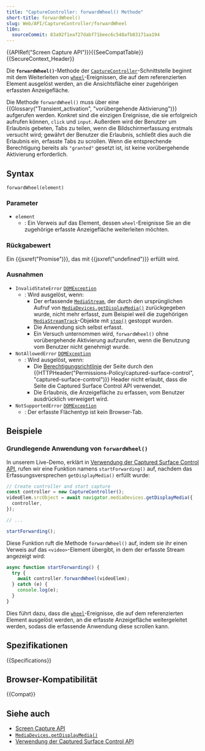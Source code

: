 ```yaml
---
title: "CaptureController: forwardWheel() Methode"
short-title: forwardWheel()
slug: Web/API/CaptureController/forwardWheel
l10n:
  sourceCommit: 83a92f1eaf27dabf71beec6c548afb03171aa194
---
```


{{APIRef("Screen Capture API")}}{{SeeCompatTable}}{{SecureContext_Header}}

Die **`forwardWheel()`**-Methode der [`CaptureController`](/de/docs/Web/API/CaptureController)-Schnittstelle beginnt mit dem Weiterleiten von [`wheel`](/de/docs/Web/API/Element/wheel_event)-Ereignissen, die auf dem referenzierten Element ausgelöst werden, an die Ansichtsfläche einer zugehörigen erfassten Anzeigefläche.

Die Methode `forwardWheel()` muss über eine {{Glossary("Transient_activation", "vorübergehende Aktivierung")}} aufgerufen werden. Konkret sind die einzigen Ereignisse, die sie erfolgreich aufrufen können, `click` und `input`. Außerdem wird der Benutzer um Erlaubnis gebeten, Tabs zu teilen, wenn die Bildschirmerfassung erstmals versucht wird; gewährt der Benutzer die Erlaubnis, schließt dies auch die Erlaubnis ein, erfasste Tabs zu scrollen. Wenn die entsprechende Berechtigung bereits als `"granted"` gesetzt ist, ist keine vorübergehende Aktivierung erforderlich.

## Syntax

```js-nolint
forwardWheel(element)
```

### Parameter

- `element`
  - : Ein Verweis auf das Element, dessen `wheel`-Ereignisse Sie an die zugehörige erfasste Anzeigefläche weiterleiten möchten.

### Rückgabewert

Ein {{jsxref("Promise")}}, das mit {{jsxref("undefined")}} erfüllt wird.

### Ausnahmen

- `InvalidStateError` [`DOMException`](/de/docs/Web/API/DOMException)
  - : Wird ausgelöst, wenn:
    - Der erfassende [`MediaStream`](/de/docs/Web/API/MediaStream), der durch den ursprünglichen Aufruf von [`MediaDevices.getDisplayMedia()`](/de/docs/Web/API/MediaDevices/getDisplayMedia) zurückgegeben wurde, nicht mehr erfasst, zum Beispiel weil die zugehörigen [`MediaStreamTrack`](/de/docs/Web/API/MediaStreamTrack)-Objekte mit [`stop()`](/de/docs/Web/API/MediaStreamTrack/stop) gestoppt wurden.
    - Die Anwendung sich selbst erfasst.
    - Ein Versuch unternommen wird, `forwardWheel()` ohne vorübergehende Aktivierung aufzurufen, wenn die Benutzung vom Benutzer nicht genehmigt wurde.
- `NotAllowedError` [`DOMException`](/de/docs/Web/API/DOMException)
  - : Wird ausgelöst, wenn:
    - Die [Berechtigungsrichtlinie](/de/docs/Web/HTTP/Guides/Permissions_Policy) der Seite durch den {{HTTPHeader("Permissions-Policy/captured-surface-control", "captured-surface-control")}} Header nicht erlaubt, dass die Seite die Captured Surface Control API verwendet.
    - Die Erlaubnis, die Anzeigefläche zu erfassen, vom Benutzer ausdrücklich verweigert wird.
- `NotSupportedError` [`DOMException`](/de/docs/Web/API/DOMException)
  - : Der erfasste Flächentyp ist kein Browser-Tab.

## Beispiele

### Grundlegende Anwendung von `forwardWheel()`

In unserem Live-Demo, erklärt in [Verwendung der Captured Surface Control API](/de/docs/Web/API/Screen_Capture_API/Captured_Surface_Control), rufen wir eine Funktion namens `startForwarding()` auf, nachdem das Erfassungsversprechen `getDisplayMedia()` erfüllt wurde:

```js
// Create controller and start capture
const controller = new CaptureController();
videoElem.srcObject = await navigator.mediaDevices.getDisplayMedia({
  controller,
});

// ...

startForwarding();
```

Diese Funktion ruft die Methode `forwardWheel()` auf, indem sie ihr einen Verweis auf das `<video>`-Element übergibt, in dem der erfasste Stream angezeigt wird:

```js
async function startForwarding() {
  try {
    await controller.forwardWheel(videoElem);
  } catch (e) {
    console.log(e);
  }
}
```

Dies führt dazu, dass die [`wheel`](/de/docs/Web/API/Element/wheel_event)-Ereignisse, die auf dem referenzierten Element ausgelöst werden, an die erfasste Anzeigefläche weitergeleitet werden, sodass die erfassende Anwendung diese scrollen kann.

## Spezifikationen

{{Specifications}}

## Browser-Kompatibilität

{{Compat}}

## Siehe auch

- [Screen Capture API](/de/docs/Web/API/Screen_Capture_API)
- [`MediaDevices.getDisplayMedia()`](/de/docs/Web/API/MediaDevices/getDisplayMedia)
- [Verwendung der Captured Surface Control API](/de/docs/Web/API/Screen_Capture_API/Captured_Surface_Control)
